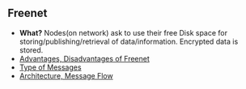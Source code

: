 ## Freenet
- **What?** Nodes(on network) ask to use their free Disk space for storing/publishing/retrieval of data/information. Encrypted data is stored.
- [Advantages, Disadvantages of Freenet](Adv_Disadv_freenet.md)
- [Type of Messages](Message_Types)
- [Architecture, Message Flow](Message_Flow)
